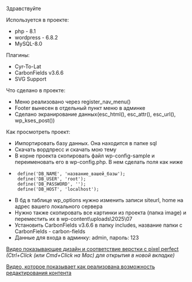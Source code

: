 Здравствуйте

Используется в проекте:
- php - 8.1
- wordpress - 6.8.2
- MySQL-8.0

Плагины:
- Cyr-To-Lat
- CarbonFields v3.6.6
- SVG Support

Что сделано в проекте:
- Меню реализовано через register_nav_menu()
- Footer вынесен в отдельный пункт меню в админке
- Сделано экранирование данных(esc_html(), esc_attr(), esc_url(), wp_kses_post())

Как просмотреть проект:
- Импортировать базу данных. Она находится в папке sql
- Скачать вордпресс и скачать мою тему
- В корне проекта скопировать файл wp-config-sample и переименовать его в wp-config.php. В нем сделать поля как ниже
-      define('DB_NAME', 'название_вашей_базы');
       define('DB_USER', 'root');
       define('DB_PASSWORD', ''); 
       define('DB_HOST', 'localhost');
- В бд в таблице wp_options нужно изменить записи siteurl, home на адрес вашего локального сервера
- Нужно также скопировать все картинки из проекта (папка image) и переместить их в wp-content\uploads\2025\07
- Установить CarbonFields v3.6.6 в папку includes, название папки с CarbonFields - carbon-fields
- Данные для входа в админку: admin, пароль: 123

[Видео показывающее дизайн и соответствие верстки с pixel perfect](https://abjirayou.ru/front.mp4) *(Ctrl+Click (или Cmd+Click на Mac) для открытия в новой вкладке)*

[Видео, которое показывает как реализована возможность редактирования контента](https://abjirayou.ru/content-editing.mp4)

